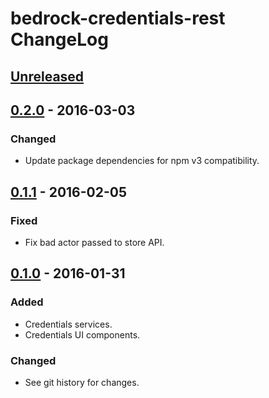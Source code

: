 # bedrock-credentials-rest ChangeLog

## [Unreleased]

## [0.2.0] - 2016-03-03

### Changed
- Update package dependencies for npm v3 compatibility.

## [0.1.1] - 2016-02-05

### Fixed
- Fix bad actor passed to store API.

## [0.1.0] - 2016-01-31

### Added
- Credentials services.
- Credentials UI components.

### Changed
- See git history for changes.

[Unreleased]: https://github.com/digitalbazaar/bedrock-credentials-rest/compare/0.2.0...HEAD
[0.2.0]: https://github.com/digitalbazaar/bedrock-credentials-rest/compare/0.1.1...0.2.0
[0.1.1]: https://github.com/digitalbazaar/bedrock-credentials-rest/compare/0.1.0...0.1.1
[0.1.0]: https://github.com/digitalbazaar/bedrock-credentials-rest/compare/0.0.0...0.1.0
